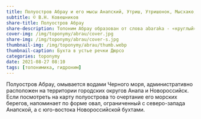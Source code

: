 ```yaml
---
title: Полуостров Абрау и его мысы Анапский, Утриш, Утришонок, Мысхако, Любви
subtitle: © В.Н. Ковешников
share-title: Полуостров Абрау
share-description: Топоним Абрау образован от слова abaraka - «круглый»
cover-img: /img/toponymy/abrau/cover.jpg
share-img: /img/toponymy/abrau/cover-s.jpg
thumbnail-img: /img/toponymy/abrau/thumb.webp
thumbnail-caption: Бухта в устье речки Дюрсо
categories: toponymy
date: 2021-08-27 08:10
tags: [топонимика, гидроним]
---
```

Полуостров Абрау, омывается водами Черного моря, административно расположен на территории городских округов Анапа и Новороссийск. Если посмотреть на карту полуострова то очертание его морских берегов, напоминает по форме овал, ограниченный с северо-запада Анапской, а с юго-востока Новороссийской бухтами.
